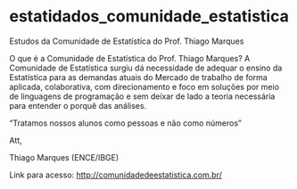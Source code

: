 # estatidados_comunidade_estatistica
Estudos da Comunidade de Estatística do Prof. Thiago Marques

O que é a Comunidade de Estatística do Prof. Thiago Marques?
A Comunidade de Estatística surgiu dá necessidade de adequar o ensino da Estatística para as demandas atuais do Mercado de trabalho de forma aplicada, colaborativa, com direcionamento e foco em soluções por meio de linguagens de programação e sem deixar de lado a teoria necessária para entender o porquê das análises.

“Tratamos nossos alunos como pessoas e não como números”

Att,

Thiago Marques (ENCE/IBGE)

Link para acesso: http://comunidadedeestatistica.com.br/